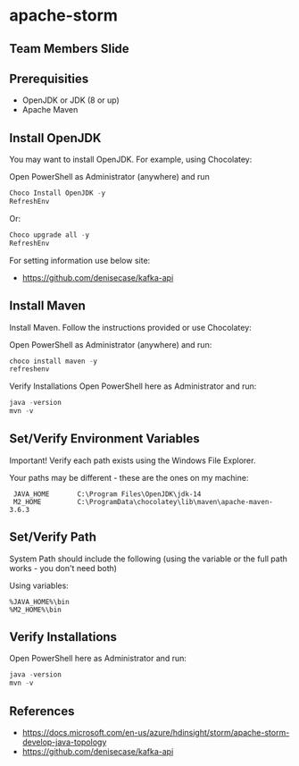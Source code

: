 # apache-storm

## Team Members Slide


## Prerequisities
- OpenJDK or JDK (8 or up)
- Apache Maven

## Install OpenJDK
You may want to install OpenJDK. For example, using Chocolatey:

Open PowerShell as Administrator (anywhere) and run
```PowerShell
Choco Install OpenJDK -y
RefreshEnv
```
Or:
```PowerShell
Choco upgrade all -y
RefreshEnv
```
For setting information use below site:
- https://github.com/denisecase/kafka-api

## Install Maven
Install Maven. Follow the instructions provided or use Chocolatey:

Open PowerShell as Administrator (anywhere) and run:
```powershell
choco install maven -y
refreshenv
```
Verify Installations
Open PowerShell here as Administrator and run:
```powershell
java -version
mvn -v
```

## Set/Verify Environment Variables

Important! Verify each path exists using the Windows File Explorer.

Your paths may be different - these are the ones on my machine:
```
 JAVA_HOME       C:\Program Files\OpenJDK\jdk-14 
 M2_HOME         C:\ProgramData\chocolatey\lib\maven\apache-maven-3.6.3   
```
## Set/Verify Path
System Path should include the following (using the variable or the full path works - you don't need both)

Using variables:
```
%JAVA_HOME%\bin
%M2_HOME%\bin
```
## Verify Installations
Open PowerShell here as Administrator and run:
```powershell
java -version
mvn -v
```






## References
- https://docs.microsoft.com/en-us/azure/hdinsight/storm/apache-storm-develop-java-topology
- https://github.com/denisecase/kafka-api




